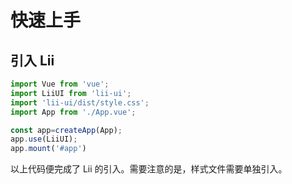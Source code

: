 # 快速上手
## 引入 Lii

~~~javascript
import Vue from 'vue';
import LiiUI from 'lii-ui';
import 'lii-ui/dist/style.css';
import App from './App.vue';

const app=createApp(App);
app.use(LiiUI);
app.mount('#app')
~~~

以上代码便完成了 Lii 的引入。需要注意的是，样式文件需要单独引入。

